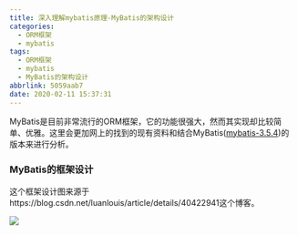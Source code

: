 ```yaml
---
title: 深入理解mybatis原理-MyBatis的架构设计
categories:
  - ORM框架
  - mybatis
tags:
  - ORM框架
  - mybatis
  - MyBatis的架构设计
abbrlink: 5059aab7
date: 2020-02-11 15:37:31
---
```

 MyBatis是目前非常流行的ORM框架，它的功能很强大，然而其实现却比较简单、优雅。这里会更加网上的找到的现有资料和结合MyBatis([mybatis-3.5.4](https://github.com/mybatis/mybatis-3/releases/tag/mybatis-3.5.4))的版本来进行分析。

### MyBatis的框架设计

这个框架设计图来源于https://blog.csdn.net/luanlouis/article/details/40422941这个博客。

![](https://img-blog.csdn.net/20141028232313593?watermark/2/text/aHR0cDovL2Jsb2cuY3Nkbi5uZXQvbHVhbmxvdWlz/font/5a6L5L2T/fontsize/400/fill/I0JBQkFCMA==/dissolve/70/gravity/SouthEast)
